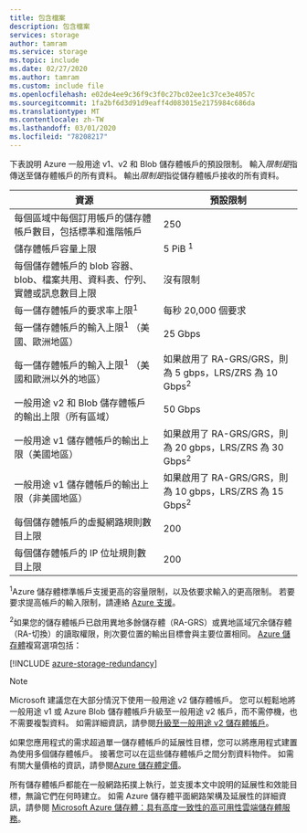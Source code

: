 ```yaml
---
title: 包含檔案
description: 包含檔案
services: storage
author: tamram
ms.service: storage
ms.topic: include
ms.date: 02/27/2020
ms.author: tamram
ms.custom: include file
ms.openlocfilehash: e02de4ee9c36f9c3f0c27bc02ee1c37ce3e4057c
ms.sourcegitcommit: 1fa2bf6d3d91d9eaff4d083015e2175984c686da
ms.translationtype: MT
ms.contentlocale: zh-TW
ms.lasthandoff: 03/01/2020
ms.locfileid: "78208217"
---
```

下表說明 Azure 一般用途 v1、v2 和 Blob 儲存體帳戶的預設限制。 輸入*限制是*指傳送至儲存體帳戶的所有資料。 輸出*限制是*指從儲存體帳戶接收的所有資料。

| 資源 | 預設限制 |
| --- | --- |
| 每個區域中每個訂用帳戶的儲存體帳戶數目，包括標準和進階帳戶 | 250 |
| 儲存體帳戶容量上限 | 5 PiB <sup>1</sup>|
| 每個儲存體帳戶的 blob 容器、blob、檔案共用、資料表、佇列、實體或訊息數目上限 | 沒有限制 |
| 每一儲存體帳戶的要求率上限<sup>1</sup> | 每秒 20,000 個要求 |
| 每一儲存體帳戶的輸入上限<sup>1</sup> （美國、歐洲地區） | 25 Gbps |
| 每一儲存體帳戶的輸入上限<sup>1</sup> （美國和歐洲以外的地區） | 如果啟用了 RA-GRS/GRS，則為 5 gbps，LRS/ZRS 為 10 Gbps<sup>2</sup> |
| 一般用途 v2 和 Blob 儲存體帳戶的輸出上限（所有區域） | 50 Gbps |
| 一般用途 v1 儲存體帳戶的輸出上限（美國地區） | 如果啟用了 RA-GRS/GRS，則為 20 gbps，LRS/ZRS 為 30 Gbps<sup>2</sup> |
| 一般用途 v1 儲存體帳戶的輸出上限（非美國地區） | 如果啟用了 RA-GRS/GRS，則為 10 gbps，LRS/ZRS 為 15 Gbps<sup>2</sup> |
| 每個儲存體帳戶的虛擬網路規則數目上限 | 200 |
| 每個儲存體帳戶的 IP 位址規則數目上限 | 200 |

<sup>1</sup>Azure 儲存體標準帳戶支援更高的容量限制，以及依要求輸入的更高限制。 若要要求提高帳戶的輸入限制，請連絡 [Azure 支援](https://azure.microsoft.com/support/faq/)。

<sup>2</sup>如果您的儲存體帳戶已啟用異地多餘儲存體（RA-GRS）或異地區域冗余儲存體（RA-切換）的讀取權限，則次要位置的輸出目標會與主要位置相同。 [Azure 儲存體](https://docs.microsoft.com/azure/storage/common/storage-redundancy)複寫選項包括：

[!INCLUDE [azure-storage-redundancy](azure-storage-redundancy.md)]

> [!NOTE]
> Microsoft 建議您在大部分情況下使用一般用途 v2 儲存體帳戶。 您可以輕鬆地將一般用途 v1 或 Azure Blob 儲存體帳戶升級至一般用途 v2 帳戶，而不需停機，也不需要複製資料。 如需詳細資訊，請參閱[升級至一般用途 v2 儲存體帳戶](../articles/storage/common/storage-account-upgrade.md)。

如果您應用程式的需求超過單一儲存體帳戶的延展性目標，您可以將應用程式建置為使用多個儲存體帳戶。 接著您可以在這些儲存體帳戶之間分割資料物件。 如需有關大量價格的資訊，請參閱[Azure 儲存體定價](https://azure.microsoft.com/pricing/details/storage/)。

所有儲存體帳戶都能在一般網路拓撲上執行，並支援本文中說明的延展性和效能目標，無論它們在何時建立。 如需 Azure 儲存體平面網路架構及延展性的詳細資訊，請參閱 [Microsoft Azure 儲存體：具有高度一致性的高可用性雲端儲存體服務](https://blogs.msdn.com/b/windowsazurestorage/archive/2011/11/20/windows-azure-storage-a-highly-available-cloud-storage-service-with-strong-consistency.aspx)。
